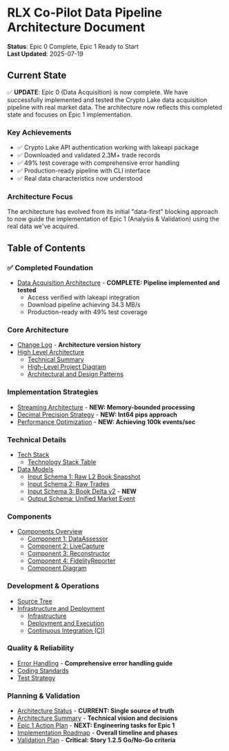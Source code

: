 # RLX Co-Pilot Data Pipeline Architecture Document

**Status**: Epic 0 Complete, Epic 1 Ready to Start  
**Last Updated**: 2025-07-19

## Current State

✅ **UPDATE**: Epic 0 (Data Acquisition) is now complete. We have successfully implemented and tested the Crypto Lake data acquisition pipeline with real market data. The architecture now reflects this completed state and focuses on Epic 1 implementation.

### Key Achievements
- ✅ Crypto Lake API authentication working with lakeapi package
- ✅ Downloaded and validated 2.3M+ trade records
- ✅ 49% test coverage with comprehensive error handling
- ✅ Production-ready pipeline with CLI interface
- ✅ Real data characteristics now understood

### Architecture Focus
The architecture has evolved from its initial "data-first" blocking approach to now guide the implementation of Epic 1 (Analysis & Validation) using the real data we've acquired.

## Table of Contents

### ✅ Completed Foundation
- [Data Acquisition Architecture](./data-acquisition-architecture.md) - **COMPLETE: Pipeline implemented and tested**
  - Access verified with lakeapi integration
  - Download pipeline achieving 34.3 MB/s
  - Production-ready with 49% test coverage

### Core Architecture
- [Change Log](./changelog.md) - **Architecture version history**
- [High Level Architecture](./high-level-architecture.md)
  - [Technical Summary](./high-level-architecture.md#technical-summary)
  - [High-Level Project Diagram](./high-level-architecture.md#high-level-project-diagram)
  - [Architectural and Design Patterns](./high-level-architecture.md#architectural-and-design-patterns)

### Implementation Strategies
- [Streaming Architecture](./streaming-architecture.md) - **NEW: Memory-bounded processing**
- [Decimal Precision Strategy](./decimal-strategy.md) - **NEW: Int64 pips approach**
- [Performance Optimization](./performance-optimization.md) - **NEW: Achieving 100k events/sec**

### Technical Details
- [Tech Stack](./tech-stack.md)
  - [Technology Stack Table](./tech-stack.md#technology-stack-table)
- [Data Models](./data-models.md)
  - [Input Schema 1: Raw L2 Book Snapshot](./data-models.md#input-schema-1-raw-l2-book-snapshot)
  - [Input Schema 2: Raw Trades](./data-models.md#input-schema-2-raw-trades)
  - [Input Schema 3: Book Delta v2](./data-models.md#input-schema-3-book-delta-v2) - **NEW**
  - [Output Schema: Unified Market Event](./data-models.md#output-schema-unified-market-event)

### Components
- [Components Overview](./components.md)
  - [Component 1: DataAssessor](./components.md#component-1-dataassessor)
  - [Component 2: LiveCapture](./components.md#component-2-livecapture)
  - [Component 3: Reconstructor](./components.md#component-3-reconstructor)
  - [Component 4: FidelityReporter](./components.md#component-4-fidelityreporter)
  - [Component Diagram](./components.md#component-diagram)

### Development & Operations
- [Source Tree](./source-tree.md)
- [Infrastructure and Deployment](./infrastructure-and-deployment.md)
  - [Infrastructure](./infrastructure-and-deployment.md#infrastructure)
  - [Deployment and Execution](./infrastructure-and-deployment.md#deployment-and-execution)
  - [Continuous Integration (CI)](./infrastructure-and-deployment.md#continuous-integration-ci)

### Quality & Reliability
- [Error Handling](./error-handling.md) - **Comprehensive error handling guide**
- [Coding Standards](./coding-standards.md)
- [Test Strategy](./test-strategy.md)

### Planning & Validation
- [Architecture Status](./architecture-status.md) - **CURRENT: Single source of truth**
- [Architecture Summary](./architecture-summary.md) - **Technical vision and decisions**
- [Epic 1 Action Plan](./epic-1-action-plan.md) - **NEXT: Engineering tasks for Epic 1**
- [Implementation Roadmap](./implementation-roadmap.md) - **Overall timeline and phases**
- [Validation Plan](./validation-plan.md) - **Critical: Story 1.2.5 Go/No-Go criteria**
